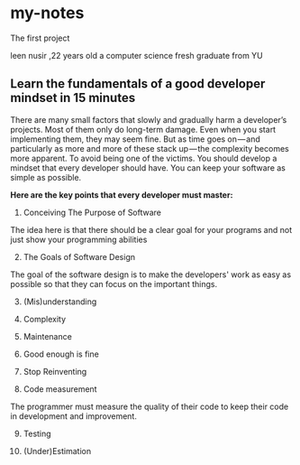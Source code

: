 # my-notes
The first project

leen nusir ,22 years old 
a computer science fresh graduate from YU 


## Learn the fundamentals of a good developer mindset in 15 minutes
There are many small factors that slowly and gradually harm a developer’s projects. Most of them only do long-term damage. 
Even when you start implementing them, they may seem fine. But as time goes on — and particularly as more and more of these stack up — the complexity becomes more apparent.
To avoid being one of the victims. You should develop a mindset that every developer should have.
You can keep your software as simple as possible.

**Here are the key points that every developer must master:**

1.  Conceiving The Purpose of Software

The idea here is that there should be a clear goal for your programs and not just show your programming abilities

2. The Goals of Software Design

The goal of the software design is to make the developers' work as easy as possible so that they can focus on the important things.

3. (Mis)understanding

4. Complexity

5. Maintenance

6. Good enough is fine

7. Stop Reinventing

8. Code measurement

The programmer must measure the quality of their code to keep their code in development and improvement.

9. Testing

10. (Under)Estimation
